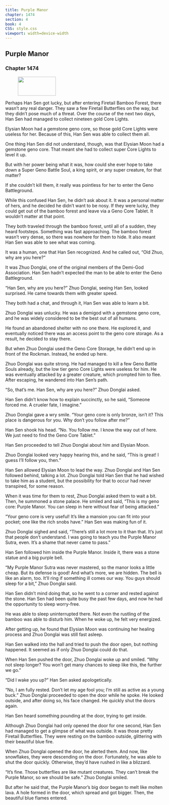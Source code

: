 ```yaml
---
title: Purple Manor
chapter: 1474
section: 4
book: 4
CSS: style.css
viewport: width=device-width
---
```


## Purple Manor

### Chapter 1474

<figure>
	<img src="../Images/gem.gif" alt="" id="gem" width="120" height="60" />
</figure>

Perhaps Han Sen got lucky, but after entering Firetail Bamboo Forest, there wasn’t any real danger. They saw a few Firetail Butterflies on the way, but they didn’t pose much of a threat. Over the course of the next two days, Han Sen had managed to collect nineteen gold Core Lights.

Elysian Moon had a gemstone geno core, so those gold Core Lights were useless for her. Because of this, Han Sen was able to collect them all.

One thing Han Sen did not understand, though, was that Elysian Moon had a gemstone geno core. That meant she had to collect super Core Lights to level it up.

But with her power being what it was, how could she ever hope to take down a Super Geno Battle Soul, a king spirit, or any super creature, for that matter?

If she couldn’t kill them, it really was pointless for her to enter the Geno Battleground.

While this confused Han Sen, he didn’t ask about it. It was a personal matter of hers, and he decided he didn’t want to be nosy. If they were lucky, they could get out of the bamboo forest and leave via a Geno Core Tablet. It wouldn’t matter at that point.

They both traveled through the bamboo forest, until all of a sudden, they heard footsteps. Something was fast approaching. The bamboo forest wasn’t very dense, so there was nowhere for them to hide. It also meant Han Sen was able to see what was coming.

It was a human, one that Han Sen recognized. And he called out, “Old Zhuo, why are you here?”

It was Zhuo Donglai, one of the original members of the Demi-God Association. Han Sen hadn’t expected the man to be able to enter the Geno Battleground.

“Han Sen, why are you here?” Zhuo Donglai, seeing Han Sen, looked surprised. He came towards them with greater speed.

They both had a chat, and through it, Han Sen was able to learn a bit.

Zhuo Donglai was unlucky. He was a demigod with a gemstone geno core, and he was widely considered to be the best out of all humans.

He found an abandoned shelter with no one there. He explored it, and eventually noticed there was an access point to the geno core storage. As a result, he decided to stay there.

But when Zhuo Donglai used the Geno Core Storage, he didn’t end up in front of the Rockman. Instead, he ended up here.

Zhuo Donglai was quite strong. He had managed to kill a few Geno Battle Souls already, but the low tier geno Core Lights were useless for him. He was eventually attacked by a greater creature, which prompted him to flee. After escaping, he wandered into Han Sen’s path.

“So, that’s me. Han Sen, why are you here?” Zhuo Donglai asked.

Han Sen didn’t know how to explain succinctly, so he said, “Someone forced me. A crueler fate, I imagine.”

Zhuo Donglai gave a wry smile. “Your geno core is only bronze, isn’t it? This place is dangerous for you. Why don’t you follow after me?”

Han Sen shook his head. “No. You follow me. I know the way out of here. We just need to find the Geno Core Tablet.”

Han Sen proceeded to tell Zhuo Donglai about him and Elysian Moon.

Zhuo Donglai looked very happy hearing this, and he said, “This is great! I guess I’ll follow you, then.”

Han Sen allowed Elysian Moon to lead the way. Zhuo Donglai and Han Sen followed behind, talking a lot. Zhuo Donglai told Han Sen that he had wished to take him as a student, but the possibility for that to occur had never transpired, for some reason.

When it was time for them to rest, Zhuo Donglai asked them to wait a bit. Then, he summoned a stone palace. He smiled and said, “This is my geno core: Purple Manor. You can sleep in here without fear of being attacked.”

“Your geno core is very useful! It’s like a mansion you can fit into your pocket; one like the rich snobs have.” Han Sen was making fun of it.

Zhuo Donglai sighed and said, “There’s still a lot more to it than that. It’s just that people don’t understand. I was going to teach you the Purple Manor Sutra, even. It’s a shame that never came to pass.”

Han Sen followed him inside the Purple Manor. Inside it, there was a stone statue and a big purple bell.

“My Purple Manor Sutra was never mastered, so the manor looks a little cheap. But its defense is good! And what’s more, we are hidden. The bell is like an alarm, too. It’ll ring if something ill comes our way. You guys should sleep for a bit,” Zhuo Donglai said.

Han Sen didn’t mind doing that, so he went to a corner and rested against the stone. Han Sen had been quite busy the past few days, and now he had the opportunity to sleep worry-free.

He was able to sleep uninterrupted there. Not even the rustling of the bamboo was able to disturb him. When he woke up, he felt very energized.

After getting up, he found that Elysian Moon was continuing her healing process and Zhuo Donglai was still fast asleep.

Han Sen walked into the hall and tried to push the door open, but nothing happened. It seemed as if only Zhuo Donglai could do that.

When Han Sen pushed the door, Zhuo Donglai woke up and smiled. “Why not sleep longer? You won’t get many chances to sleep like this, the further we go.”

“Did I wake you up?” Han Sen asked apologetically.

“No, I am fully rested. Don’t let my age fool you; I’m still as active as a young buck.” Zhuo Donglai proceeded to open the door while he spoke. He looked outside, and after doing so, his face changed. He quickly shut the doors again.

Han Sen heard something pounding at the door, trying to get inside.

Although Zhuo Donglai had only opened the door for one second, Han Sen had managed to get a glimpse of what was outside. It was those pretty Firetail Butterflies. They were resting on the bamboo outside, glittering with their beautiful blue fire.

When Zhuo Donglai opened the door, he alerted them. And now, like snowflakes, they were descending on the door. Fortunately, he was able to shut the door quickly. Otherwise, they’d have rushed in like a blizzard.

“It’s fine. Those butterflies are like mutant creatures. They can’t break the Purple Manor, so we should be safe.” Zhuo Donglai smiled.

But after he said that, the Purple Manor’s big door began to melt like molten lava. A hole formed in the door, which spread and got bigger. Then, the beautiful blue flames entered.